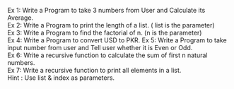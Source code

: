 Ex 1: Write a Program to take 3 numbers from User and Calculate its Average.                    
Ex 2: Write a Program to print the length of a list. ( list is the parameter)                                 
Ex 3: Write a Program to find the factorial of n. (n is the parameter)                 
Ex 4: Write a Program to convert USD to PKR.
Ex 5: Write a Program to take input number from user and Tell user whether it is Even or Odd.               
Ex 6: Write a recursive function to calculate the sum of first n natural numbers.                           
Ex 7: Write a recursive function to print all elements in a list.                   
Hint : Use list & index as parameters.              
  
